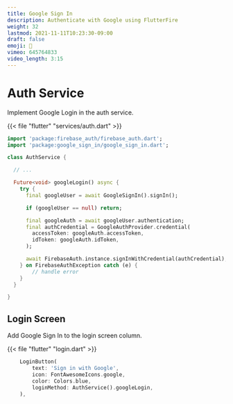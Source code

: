 ```yaml
---
title: Google Sign In
description: Authenticate with Google using FlutterFire
weight: 32
lastmod: 2021-11-11T10:23:30-09:00
draft: false
emoji: 🧔
vimeo: 645764833
video_length: 3:15
---
```


# Auth Service

Implement Google Login in the auth service.

{{< file "flutter" "services/auth.dart" >}}

```dart
import 'package:firebase_auth/firebase_auth.dart';
import 'package:google_sign_in/google_sign_in.dart';

class AuthService {

  // ...

  Future<void> googleLogin() async {
    try {
      final googleUser = await GoogleSignIn().signIn();

      if (googleUser == null) return;

      final googleAuth = await googleUser.authentication;
      final authCredential = GoogleAuthProvider.credential(
        accessToken: googleAuth.accessToken,
        idToken: googleAuth.idToken,
      );

      await FirebaseAuth.instance.signInWithCredential(authCredential);
    } on FirebaseAuthException catch (e) {
        // handle error
    }
  }

}
```

## Login Screen

Add Google Sign In to the login screen column.

{{< file "flutter" "login.dart" >}}

```dart
    LoginButton(
        text: 'Sign in with Google',
        icon: FontAwesomeIcons.google,
        color: Colors.blue,
        loginMethod: AuthService().googleLogin,
    ),
```
